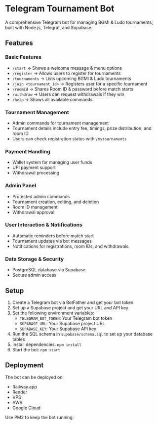 # Telegram Tournament Bot

A comprehensive Telegram bot for managing BGMI & Ludo tournaments, built with Node.js, Telegraf, and Supabase.

## Features

### Basic Features
- `/start` → Shows a welcome message & menu options
- `/register` → Allows users to register for tournaments
- `/tournaments` → Lists upcoming BGMI & Ludo tournaments
- `/join <tournament_id>` → Registers user for a specific tournament
- `/roomid` → Shares Room ID & password before match starts
- `/withdraw` → Users can request withdrawals if they win
- `/help` → Shows all available commands

### Tournament Management
- Admin commands for tournament management
- Tournament details include entry fee, timings, prize distribution, and room ID
- Users can check registration status with `/mytournaments`

### Payment Handling
- Wallet system for managing user funds
- UPI payment support
- Withdrawal processing

### Admin Panel
- Protected admin commands
- Tournament creation, editing, and deletion
- Room ID management
- Withdrawal approval

### User Interaction & Notifications
- Automatic reminders before match start
- Tournament updates via bot messages
- Notifications for registrations, room IDs, and withdrawals

### Data Storage & Security
- PostgreSQL database via Supabase
- Secure admin access

## Setup

1. Create a Telegram bot via BotFather and get your bot token
2. Set up a Supabase project and get your URL and API key
3. Set the following environment variables:
   - `TELEGRAM_BOT_TOKEN`: Your Telegram bot token
   - `SUPABASE_URL`: Your Supabase project URL
   - `SUPABASE_KEY`: Your Supabase API key
4. Run the SQL schema in `supabase/schema.sql` to set up your database tables
5. Install dependencies: `npm install`
6. Start the bot: `npm start`

## Deployment

The bot can be deployed on:
- Railway.app
- Render
- VPS
- AWS
- Google Cloud

Use PM2 to keep the bot running:

